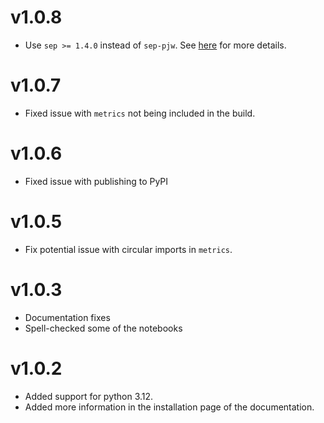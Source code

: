 # v1.0.8

- Use `sep >= 1.4.0` instead of `sep-pjw`. See [here](https://github.com/sep-developers/sep?tab=readme-ov-file#sep-sep-pjw-and-package-names) for more details.

# v1.0.7

- Fixed issue with `metrics` not being included in the build.

# v1.0.6

- Fixed issue with publishing to PyPI

# v1.0.5

- Fix potential issue with circular imports in `metrics`.

# v1.0.3

- Documentation fixes
- Spell-checked some of the notebooks

# v1.0.2

- Added support for python 3.12.
- Added more information in the installation page of the documentation.
